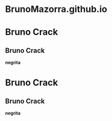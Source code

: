# BrunoMazorra.github.io

# Bruno Crack 
## Bruno Crack 

**negrita**

<h1>Bruno Crack</h1>
<h2>Bruno Crack</h2>
<b>negrita</b>